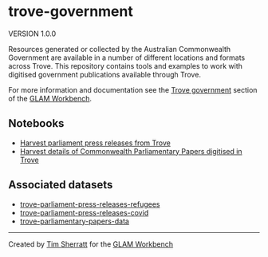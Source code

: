 # trove-government

VERSION 1.0.0

Resources generated or collected by the Australian Commonwealth Government are available in a number of different locations and formats across Trove. This repository contains tools and examples to work with digitised government publications available through Trove.

For more information and documentation see the [Trove government](https://glam-workbench.net/trove-government) section of the [GLAM Workbench](https://glam-workbench.net).

## Notebooks
- [Harvest parliament press releases from Trove](https://github.com/GLAM-Workbench/trove-government/blob/master/harvest-parliament-press-releases.ipynb)
- [Harvest details of Commonwealth Parliamentary Papers digitised in Trove](https://github.com/GLAM-Workbench/trove-government/blob/master/harvest-parliamentary-papers.ipynb)


## Associated datasets
- [trove-parliament-press-releases-refugees](https://github.com/GLAM-Workbench/trove-parliament-press-releases-refugees/)
- [trove-parliament-press-releases-covid](https://github.com/GLAM-Workbench/trove-parliament-press-releases-covid/)
- [trove-parliamentary-papers-data](https://github.com/GLAM-Workbench/trove-parliamentary-papers-data/)


<!-- START RUN INFO -->

<!-- END RUN INFO -->

----
Created by [Tim Sherratt](https://timsherratt.au) for the [GLAM Workbench](https://glam-workbench.net)